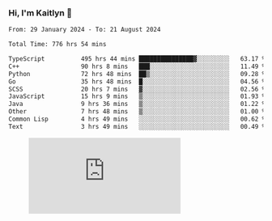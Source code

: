 ### Hi, I'm Kaitlyn 👋
<!--START_SECTION:waka-->

```txt
From: 29 January 2024 - To: 21 August 2024

Total Time: 776 hrs 54 mins

TypeScript          495 hrs 44 mins ███████████████▓░░░░░░░░░   63.17 %
C++                 90 hrs 8 mins   ███░░░░░░░░░░░░░░░░░░░░░░   11.49 %
Python              72 hrs 48 mins  ██▒░░░░░░░░░░░░░░░░░░░░░░   09.28 %
Go                  35 hrs 48 mins  █░░░░░░░░░░░░░░░░░░░░░░░░   04.56 %
SCSS                20 hrs 7 mins   ▓░░░░░░░░░░░░░░░░░░░░░░░░   02.56 %
JavaScript          15 hrs 9 mins   ▒░░░░░░░░░░░░░░░░░░░░░░░░   01.93 %
Java                9 hrs 36 mins   ▒░░░░░░░░░░░░░░░░░░░░░░░░   01.22 %
Other               7 hrs 48 mins   ▒░░░░░░░░░░░░░░░░░░░░░░░░   01.00 %
Common Lisp         4 hrs 49 mins   ░░░░░░░░░░░░░░░░░░░░░░░░░   00.62 %
Text                3 hrs 49 mins   ░░░░░░░░░░░░░░░░░░░░░░░░░   00.49 %
```

<!--END_SECTION:waka-->

<figure><embed src="https://wakatime.com/share/@018d58bc-3d22-46c9-b2d7-4ed36fb8172d/243b5d9b-77cd-4133-89ff-dcc8f225fa18.svg"></embed></figure>
